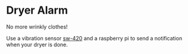 # Dryer Alarm

No more wrinkly clothes!

Use a vibration sensor [sw-420](https://smile.amazon.com/M-Egal-SW-420-Vibration-Electronic-Arduino/dp/B076F38YX1/ref=sr_1_6?ie=UTF8&qid=1529687501&sr=8-6&keywords=sw420) and a raspberry pi to send a notification when your dryer is done.

